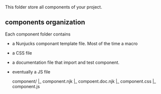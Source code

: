 This folder store all components of your project.

## components organization

Each component folder contains

* a Nunjucks componant template file. Most of the time a macro
* a CSS file
* a documentation file that import and test component.
* eventually a JS file


	component/
		|_ component.njk
		|_ compoent.doc.njk
		|_ component.css
		|_ component.js





